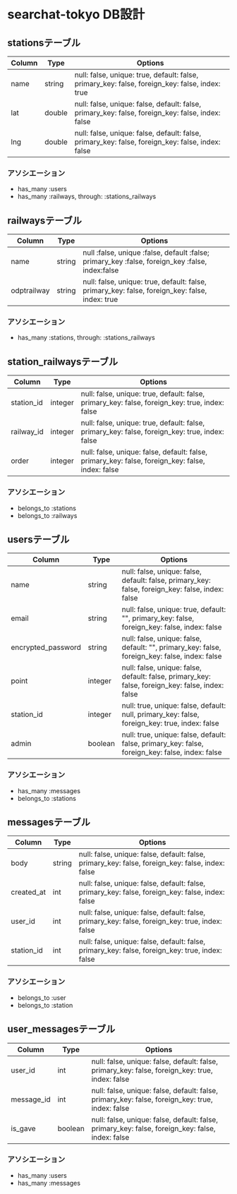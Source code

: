 # searchat-tokyo DB設計

## stationsテーブル
|Column|Type|Options|
|------|----|-------|
|name|string|null: false, unique: true, default: false, primary_key: false, foreign_key: false, index: true|
|lat|double|null: false, unique: false, default: false, primary_key: false, foreign_key: false, index: false|
|lng|double|null: false, unique: false, default: false, primary_key: false, foreign_key: false, index: false|
### アソシエーション
- has_many :users
- has_many :railways, through: :stations_railways

## railwaysテーブル
|Column|Type|Options|
|------|----|-------|
|name|string|null :false, unique :false, default :false; primary_key :false, foreign_key :false, index:false|
|odptrailway|string|null: false, unique: true, default: false, primary_key: false, foreign_key: false, index: true|
### アソシエーション
- has_many :stations, through: :stations_railways

## station_railwaysテーブル
|Column|Type|Options|
|------|----|-------|
|station_id|integer|null: false, unique: true, default: false, primary_key: false, foreign_key: true, index: false|
|railway_id|integer|null: false, unique: true, default: false, primary_key: false, foreign_key: true, index: false|
|order|integer|null: false, unique: false, default: false, primary_key: false, foreign_key: false, index: false|
### アソシエーション
- belongs_to :stations
- belongs_to :railways

## usersテーブル
|Column|Type|Options|
|------|----|-------|
|name|string|null: false, unique: false, default: false, primary_key: false, foreign_key: false, index: false|
|email|string|null: false, unique: true, default: "", primary_key: false, foreign_key: false, index: false|
|encrypted_password|string|null: false, unique: false, default: "", primary_key: false, foreign_key: false, index: false|
|point|integer|null: false, unique: false, default: false, primary_key: false, foreign_key: false, index: false|
|station_id|integer|null: true, unique: false, default: null, primary_key: false, foreign_key: true, index: false|
|admin|boolean|null: true, unique: false, default: false, primary_key: false, foreign_key: false, index: false|
### アソシエーション
- has_many :messages
- belongs_to :stations

## messagesテーブル
|Column|Type|Options|
|------|----|-------|
|body|string|null: false, unique: false, default: false, primary_key: false, foreign_key: false, index: false|
|created_at|int|null: false, unique: false, default: false, primary_key: false, foreign_key: false, index: false|
|user_id|int|null: false, unique: false, default: false, primary_key: false, foreign_key: true, index: false|
|station_id|int|null: false, unique: false, default: false, primary_key: false, foreign_key: true, index: false|
### アソシエーション
- belongs_to :user
- belongs_to :station

## user_messagesテーブル
|Column|Type|Options|
|------|----|-------|
|user_id|int|null: false, unique: false, default: false, primary_key: false, foreign_key: true, index: false|
|message_id|int|null: false, unique: false, default: false, primary_key: false, foreign_key: true, index: false|
|is_gave|boolean|null: false, unique: false, default: false, primary_key: false, foreign_key: false, index: false|
### アソシエーション
- has_many :users
- has_many :messages